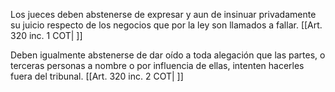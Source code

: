 Los jueces deben abstenerse de expresar y aun de insinuar privadamente su juicio respecto de los negocios que por la ley son llamados a fallar. [[Art. 320 inc. 1 COT| ]]

Deben igualmente abstenerse de dar oído a toda alegación que las partes, o terceras personas a nombre o por influencia de ellas, intenten hacerles fuera del tribunal. [[Art. 320 inc. 2 COT| ]]